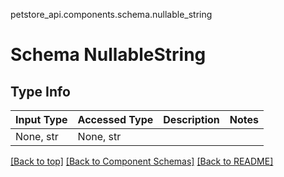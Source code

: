 petstore_api.components.schema.nullable_string
# Schema NullableString

## Type Info
Input Type | Accessed Type | Description | Notes
------------ | ------------- | ------------- | -------------
None, str | None, str |  |

[[Back to top]](#top) [[Back to Component Schemas]](../../../README.md#Component-Schemas) [[Back to README]](../../../README.md)
